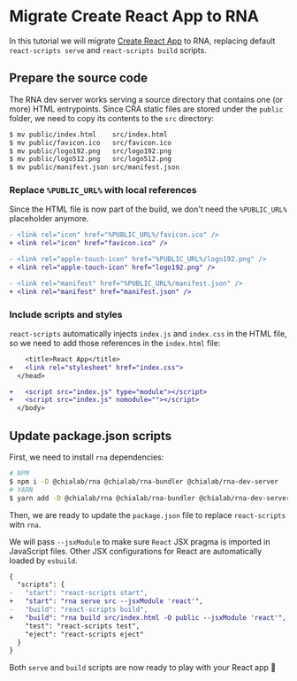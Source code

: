 # Migrate Create React App to RNA

In this tutorial we will migrate [Create React App](https://facebook.github.io/create-react-app/) to RNA, replacing default `react-scripts serve` and `react-scripts build` scripts.

## Prepare the source code

The RNA dev server works serving a source directory that contains one (or more) HTML entrypoints. Since CRA static files are stored under the `public` folder, we need to copy its contents to the `src` directory:

```sh
$ mv public/index.html    src/index.html
$ mv public/favicon.ico   src/favicon.ico
$ mv public/logo192.png   src/logo192.png
$ mv public/logo512.png   src/logo512.png
$ mv public/manifest.json src/manifest.json
```

### Replace `%PUBLIC_URL%` with local references

Since the HTML file is now part of the build, we don't need the `%PUBLIC_URL%` placeholder anymore.

```diff
- <link rel="icon" href="%PUBLIC_URL%/favicon.ico" />
+ <link rel="icon" href="favicon.ico" />
```

```diff
- <link rel="apple-touch-icon" href="%PUBLIC_URL%/logo192.png" />
+ <link rel="apple-touch-icon" href="logo192.png" />
```

```diff
- <link rel="manifest" href="%PUBLIC_URL%/manifest.json" />
+ <link rel="manifest" href="manifest.json" />
```

### Include scripts and styles

`react-scripts` automatically injects `index.js` and `index.css` in the HTML file, so we need to add those references in the `index.html` file:

```diff
    <title>React App</title>
+   <link rel="stylesheet" href="index.css">
  </head>
```

```diff
+   <script src="index.js" type="module"></script>
+   <script src="index.js" nomodule=""></script>
  </body>
```

## Update package.json scripts

First, we need to install `rna` dependencies:

```sh
# NPM
$ npm i -D @chialab/rna @chialab/rna-bundler @chialab/rna-dev-server
# YARN
$ yarn add -D @chialab/rna @chialab/rna-bundler @chialab/rna-dev-server
```

Then, we are ready to update the `package.json` file to replace `react-scripts` witn `rna`.

We will pass `--jsxModule` to make sure `React` JSX pragma is imported in JavaScript files. Other JSX configurations for React are automatically loaded by `esbuild`.

```diff
{
  "scripts": {
-   "start": "react-scripts start",
+   "start": "rna serve src --jsxModule 'react'",
-   "build": "react-scripts build",
+   "build": "rna build src/index.html -O public --jsxModule 'react'",
    "test": "react-scripts test",
    "eject": "react-scripts eject"
  }
}
```

Both `serve` and `build` scripts are now ready to play with your React app 🎉

